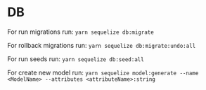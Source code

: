 # DB

For run migrations run:
`yarn sequelize db:migrate`

For rollback migrations run:
`yarn sequelize db:migrate:undo:all`

For run seeds run:
`yarn sequelize db:seed:all`

For create new model run:
`yarn sequelize model:generate --name <ModelName> --attributes <attributeName>:string`
